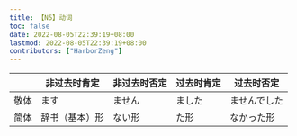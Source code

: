 ```yaml
---
title: 【N5】动词
toc: false
date: 2022-08-05T22:39:19+08:00
lastmod: 2022-08-05T22:39:19+08:00
contributors: ["HarborZeng"]
---
```


|      | 非过去时肯定   | 非过去时否定 | 过去时肯定 | 过去时否定   |
| ---- | -------------- | ------------ | ---------- | ------------ |
| 敬体 | ます           | ません       | ました     | ませんでした |
| 简体 | 辞书（基本）形 | ない形       | た形       | なかった形   |

